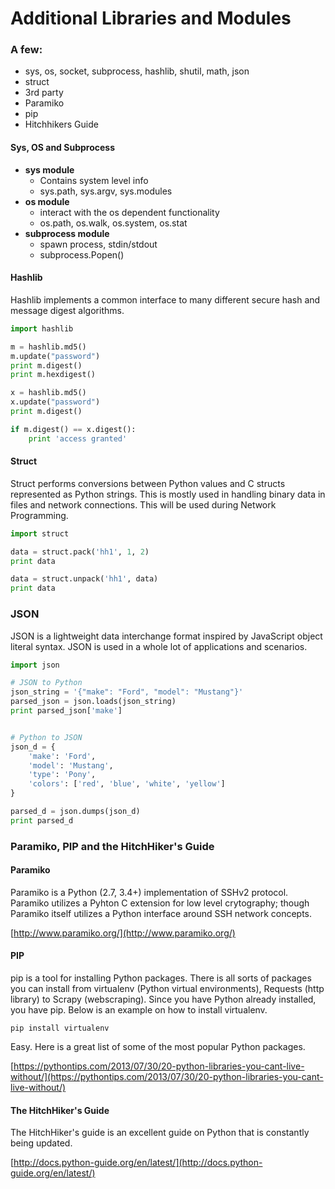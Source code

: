 # Additional Libraries and Modules

### **A few:**

* sys, os, socket, subprocess, hashlib, shutil, math, json
* struct
* 3rd party
* Paramiko
* pip
* Hitchhikers Guide

#### Sys, OS and Subprocess

* **sys module**
  * Contains system level info
  * sys.path, sys.argv, sys.modules
* **os module**
  * interact with the os dependent functionality
  * os.path, os.walk, os.system, os.stat
* **subprocess module**
  * spawn process, stdin/stdout
  * subprocess.Popen\(\)

#### Hashlib

Hashlib implements a common interface to many different secure hash and message digest algorithms.

```py
import hashlib

m = hashlib.md5()
m.update("password")
print m.digest()
print m.hexdigest()

x = hashlib.md5()
x.update("password")
print m.digest()

if m.digest() == x.digest():
    print 'access granted'
```

#### Struct

Struct performs conversions between Python values and C structs represented as Python strings. This is mostly used in handling binary data in files and network connections. This will be used during Network Programming.

```py
import struct

data = struct.pack('hh1', 1, 2)
print data

data = struct.unpack('hh1', data)
print data
```

### JSON

JSON is a lightweight data interchange format inspired by JavaScript object literal syntax. JSON is used in a whole lot of applications and scenarios.

```py
import json

# JSON to Python
json_string = '{"make": "Ford", "model": "Mustang"}'
parsed_json = json.loads(json_string)
print parsed_json['make']


# Python to JSON
json_d = {
	'make': 'Ford',
	'model': 'Mustang',
	'type': 'Pony',
	'colors': ['red', 'blue', 'white', 'yellow']
}

parsed_d = json.dumps(json_d)
print parsed_d
```

### Paramiko, PIP and the HitchHiker's Guide

#### Paramiko

Paramiko is a Python \(2.7, 3.4+\) implementation of SSHv2 protocol. Paramiko utilizes a Pyhton C extension for low level crytography; though Paramiko itself utilizes a Python interface around SSH network concepts. 

[http://www.paramiko.org/](http://www.paramiko.org/)

#### PIP

pip is a tool for installing Python packages. There is all sorts of packages you can install from virtualenv \(Python virtual environments\), Requests \(http library\) to Scrapy \(webscraping\). Since you have Python already installed, you have pip. Below is an example on how to install virtualenv.

```
pip install virtualenv
```

Easy. Here is a great list of some of the most popular Python packages.

[https://pythontips.com/2013/07/30/20-python-libraries-you-cant-live-without/](https://pythontips.com/2013/07/30/20-python-libraries-you-cant-live-without/)

#### The HitchHiker's Guide

The HitchHiker's guide is an excellent guide on Python that is constantly being updated. 

[http://docs.python-guide.org/en/latest/](http://docs.python-guide.org/en/latest/)

